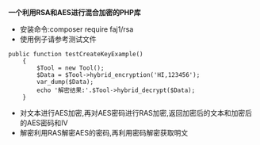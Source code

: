 **一个利用RSA和AES进行混合加密的PHP库**

* 安装命令:composer require faj1/rsa
* 使用例子请参考测试文件

```
public function testCreateKeyExample()
    {
        $Tool = new Tool();
        $Data = $Tool->hybrid_encryption('HI,123456');
        var_dump($Data);
        echo '解密结果:'.$Tool->hybrid_decrypt($Data);
    }
```

* 对文本进行AES加密,再对AES密码进行RAS加密,返回加密后的文本和加密后的AES密码和IV
* 解密利用RAS解密AES的密码,再利用密码解密获取明文



